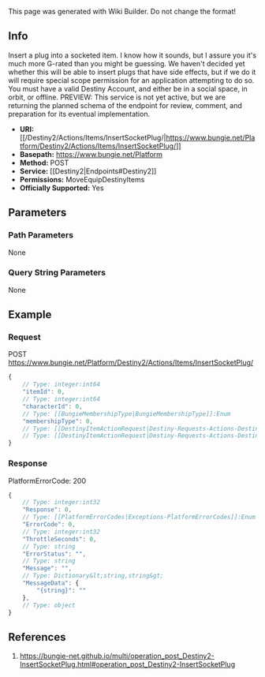 <span class="wiki-builder">This page was generated with Wiki Builder. Do not change the format!</span>

## Info
Insert a plug into a socketed item. I know how it sounds, but I assure you it's much more G-rated than you might be guessing. We haven't decided yet whether this will be able to insert plugs that have side effects, but if we do it will require special scope permission for an application attempting to do so. You must have a valid Destiny Account, and either be in a social space, in orbit, or offline. PREVIEW: This service is not yet active, but we are returning the planned schema of the endpoint for review, comment, and preparation for its eventual implementation.

* **URI:** [[/Destiny2/Actions/Items/InsertSocketPlug/|https://www.bungie.net/Platform/Destiny2/Actions/Items/InsertSocketPlug/]]
* **Basepath:** https://www.bungie.net/Platform
* **Method:** POST
* **Service:** [[Destiny2|Endpoints#Destiny2]]
* **Permissions:** MoveEquipDestinyItems
* **Officially Supported:** Yes

## Parameters
### Path Parameters
None

### Query String Parameters
None

## Example
### Request
POST https://www.bungie.net/Platform/Destiny2/Actions/Items/InsertSocketPlug/
```javascript
{
    // Type: integer:int64
    "itemId": 0,
    // Type: integer:int64
    "characterId": 0,
    // Type: [[BungieMembershipType|BungieMembershipType]]:Enum
    "membershipType": 0,
    // Type: [[DestinyItemActionRequest|Destiny-Requests-Actions-DestinyItemActionRequest]]
    // Type: [[DestinyItemActionRequest|Destiny-Requests-Actions-DestinyItemActionRequest]]
}

```

### Response
PlatformErrorCode: 200
```javascript
{
    // Type: integer:int32
    "Response": 0,
    // Type: [[PlatformErrorCodes|Exceptions-PlatformErrorCodes]]:Enum
    "ErrorCode": 0,
    // Type: integer:int32
    "ThrottleSeconds": 0,
    // Type: string
    "ErrorStatus": "",
    // Type: string
    "Message": "",
    // Type: Dictionary&lt;string,string&gt;
    "MessageData": {
        "{string}": ""
    },
    // Type: object
}

```

## References
1. https://bungie-net.github.io/multi/operation_post_Destiny2-InsertSocketPlug.html#operation_post_Destiny2-InsertSocketPlug

